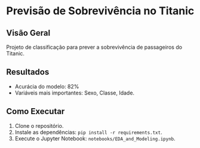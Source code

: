 # Previsão de Sobrevivência no Titanic

## Visão Geral
Projeto de classificação para prever a sobrevivência de passageiros do Titanic.

## Resultados
- Acurácia do modelo: 82%
- Variáveis mais importantes: Sexo, Classe, Idade.

## Como Executar
1. Clone o repositório.
2. Instale as dependências: `pip install -r requirements.txt`.
3. Execute o Jupyter Notebook: `notebooks/EDA_and_Modeling.ipynb`.
